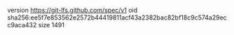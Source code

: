 version https://git-lfs.github.com/spec/v1
oid sha256:ee5f7e853562e2572b44419811acf43a2382bac82bf18c9c574a29ecc9aca432
size 1491
